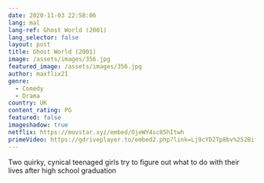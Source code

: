 ```yaml
---
date: 2020-11-03 22:58:06
lang: mal
lang-ref: Ghost World (2001)
lang_selector: false
layout: post
title: Ghost World (2001)
image: /assets/images/356.jpg
featured_image: /assets/images/356.jpg
author: maxflix21
genre:
  - Comedy
  - Drama
country: UK
content_rating: PG
featured: false
imageshadow: true
netflix: https://movstar.xyz/embed/OjeWY4sc85hItwh
primeVideo: https://gdriveplayer.to/embed2.php?link=Lj9cYD2Tp8bv%252BifUfBQbpg6nTeYgBI6fp93jLFkCQU%252FcLWZWOZqPId2FkvlU17griwpjGS%252F2J5mxB%252B2kn5JGbH86lIuQFFISlJjNLdLuuguiuWxTPMR14kalaeKkimZ0mUtwnORon3c%252FfxMoHnQMennnzMqnRLgJVnF6Jhqtm0yeMMRHcyMLutGUreHRofoDM%253D
---
```

Two quirky, cynical teenaged girls try to figure out what to do with their lives after high school graduation